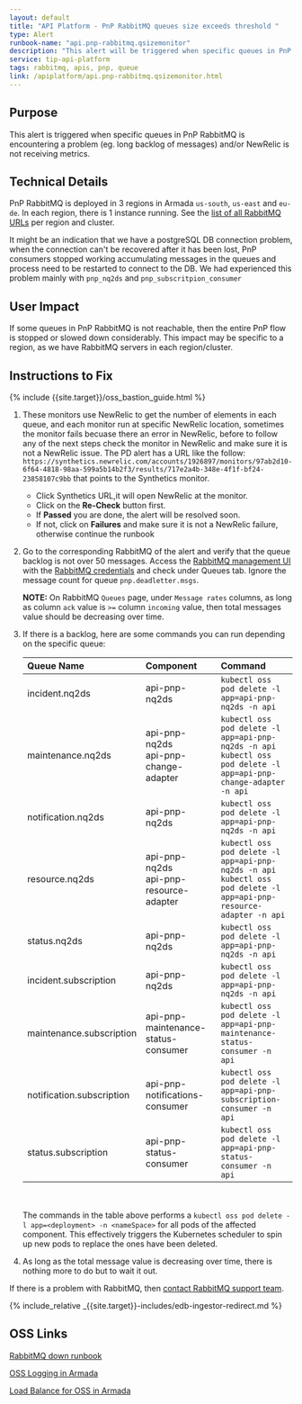 ```yaml
---
layout: default
title: "API Platform - PnP RabbitMQ queues size exceeds threshold "
type: Alert
runbook-name: "api.pnp-rabbitmq.qsizemonitor"
description: "This alert will be triggered when specific queues in PnP RabbitMQ is encountering a problem"
service: tip-api-platform
tags: rabbitmq, apis, pnp, queue
link: /apiplatform/api.pnp-rabbitmq.qsizemonitor.html
---
```


## Purpose

This alert is triggered when specific queues in PnP RabbitMQ is encountering a problem (eg. long backlog of messages)
and/or NewRelic is not receiving metrics.

## Technical Details

PnP RabbitMQ is deployed in 3 regions in Armada `us-south`, `us-east` and `eu-de`. In each region, there is 1 instance running. See
the [list of all RabbitMQ URLs]({{site.baseurl}}/docs/runbooks/apiplatform/How_To/RabbitMQ_for_OSS.html) per region and
cluster.

It might be an indication that we have a postgreSQL DB connection problem, when the connection can't be recovered after it has been lost, PnP consumers stopped working accumulating messages in the queues and process need to be restarted to connect to the DB.
We had experienced this problem mainly with `pnp_nq2ds` and `pnp_subscritpion_consumer`


## User Impact

If some queues in PnP RabbitMQ is not reachable, then the entire PnP flow is stopped or slowed down considerably. This
impact may be specific to a region, as we have RabbitMQ servers in each region/cluster.

## Instructions to Fix

{% include {{site.target}}/oss_bastion_guide.html %}

1. These monitors use NewRelic to get the number of elements in each queue, and each monitor run at specific NewRelic location, 
   sometimes the monitor fails becuase there an error in NewRelic, before to follow any of the next steps check the monitor in NewRelic and
   make sure it is not a NewRelic issue. 
   The PD alert has a URL like the follow:
   `https://synthetics.newrelic.com/accounts/1926897/monitors/97ab2d10-6f64-4818-98aa-599a5b14b2f3/results/717e2a4b-348e-4f1f-bf24-23858107c9bb`
   that points to the Synthetics monitor. 
   * Click Synthetics URL,it will open NewRelic at the monitor. 
   * Click on the **Re-Check** button first.
   * If **Passed** you are done, the alert will be resolved soon.
   * If not, click on **Failures** and make sure it is not a NewRelic failure, otherwise continue the runbook
   
2. Go to the corresponding RabbitMQ of the alert and verify that the queue backlog is not over 50 messages. Access
   the [RabbitMQ management UI]({{site.baseurl}}/docs/runbooks/apiplatform/How_To/RabbitMQ_for_OSS.html) with
   the [RabbitMQ credentials]({{site.baseurl}}/docs/runbooks/apiplatform/ibm/API_PnP_credentials.html) and check under
   Queues tab. Ignore the message count for queue `pnp.deadletter.msgs`.

   **NOTE:**
   On RabbitMQ `Queues` page, under `Message rates` columns, as long as column `ack` value is `>=` column `incoming`
   value, then total messages value should be decreasing over time.
   

3. If there is a backlog, here are some commands you can run depending on the specific queue:

   | Queue Name                | Component                                 | Command                                                                                                                                      |
   | :------------------       | :----------------------------------       | :---------------------------------------------------------------------------------------------------------------------------- |
   | incident.nq2ds            | api-pnp-nq2ds                             | <code>kubectl oss pod delete -l app=api-pnp-nq2ds -n api</code>                                                                      |
   | maintenance.nq2ds         | api-pnp-nq2ds<br>api-pnp-change-adapter   | <code>kubectl oss pod delete -l app=api-pnp-nq2ds -n api</code><br><code>kubectl oss pod delete -l app=api-pnp-change-adapter -n api</code> |
   | notification.nq2ds        | api-pnp-nq2ds                             | <code>kubectl oss pod delete -l app=api-pnp-nq2ds -n api</code>                                                                      |
   | resource.nq2ds            | api-pnp-nq2ds<br>api-pnp-resource-adapter | <code>kubectl oss pod delete -l app=api-pnp-nq2ds -n api</code><br><code>kubectl oss pod delete -l app=api-pnp-resource-adapter -n api</code>|
   | status.nq2ds              | api-pnp-nq2ds                             | <code>kubectl oss pod delete -l app=api-pnp-nq2ds -n api</code>                                                                       |
   | incident.subscription     | api-pnp-nq2ds                             | <code>kubectl oss pod delete -l app=api-pnp-nq2ds -n api</code>                                                                       |
   | maintenance.subscription  | api-pnp-maintenance-status-consumer       | <code>kubectl oss pod delete -l app=api-pnp-maintenance-status-consumer -n api</code>                                                 |
   | notification.subscription | api-pnp-notifications-consumer            | <code>kubectl oss pod delete -l app=api-pnp-subscription-consumer -n api</code>                                                     |
   | status.subscription       | api-pnp-status-consumer                   | <code>kubectl oss pod delete -l app=api-pnp-status-consumer -n api</code>                                                             |

   <br><br>
   The commands in the table above performs a `kubectl oss pod delete -l app=<deployment> -n <nameSpace>` for all pods of the affected component. 
   This effectively triggers the Kubernetes scheduler to spin up new pods to replace the ones have been deleted.

4. As long as the total message value is decreasing over time, there is nothing more to do but to wait it out.

If there is a problem with RabbitMQ,
then [contact RabbitMQ support team]({{site.baseurl}}/docs/runbooks/apiplatform/ibm/Contact_RabbitMQ_team.html).

{% include_relative _{{site.target}}-includes/edb-ingestor-redirect.md %}

## OSS Links

[RabbitMQ down runbook]({{site.baseurl}}/docs/runbooks/apiplatform/api.pnp-rabbitmq.down.html)

[OSS Logging in Armada]({{site.data[site.target].oss-apiplatform.links.oss-logging-armada.link}})

[Load Balance for OSS in Armada]({{site.data[site.target].oss-apiplatform.links.oss-lb-armada.link}})
